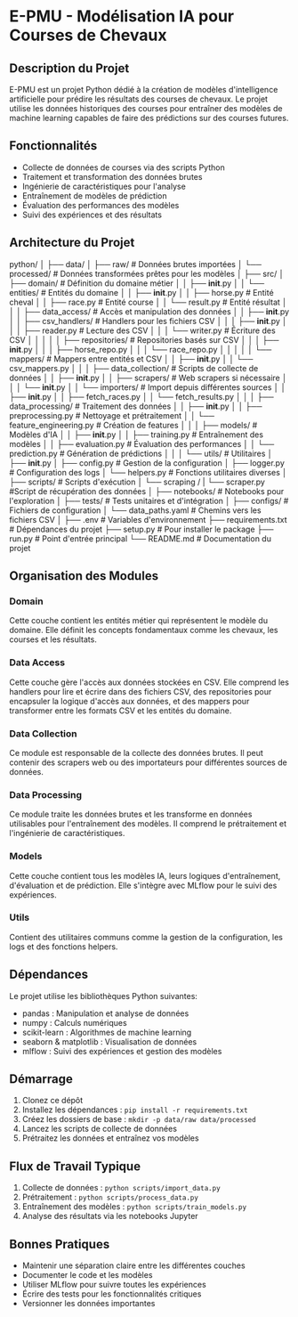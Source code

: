 # E-PMU - Modélisation IA pour Courses de Chevaux

## Description du Projet

E-PMU est un projet Python dédié à la création de modèles d'intelligence artificielle pour prédire les résultats des courses de chevaux. Le projet utilise les données historiques des courses pour entraîner des modèles de machine learning capables de faire des prédictions sur des courses futures.

## Fonctionnalités

- Collecte de données de courses via des scripts Python
- Traitement et transformation des données brutes
- Ingénierie de caractéristiques pour l'analyse
- Entraînement de modèles de prédiction
- Évaluation des performances des modèles
- Suivi des expériences et des résultats

## Architecture du Projet

python/
│
├── data/
│   ├── raw/                     # Données brutes importées
│   └── processed/               # Données transformées prêtes pour les modèles
│
├── src/
│   ├── domain/                  # Définition du domaine métier
│   │   ├── __init__.py
│   │   └── entities/            # Entités du domaine
│   │       ├── __init__.py
│   │       ├── horse.py         # Entité cheval
│   │       ├── race.py          # Entité course
│   │       └── result.py        # Entité résultat
│   │
│   ├── data_access/             # Accès et manipulation des données
│   │   ├── __init__.py
│   │   ├── csv_handlers/        # Handlers pour les fichiers CSV
│   │   │   ├── __init__.py
│   │   │   ├── reader.py        # Lecture des CSV
│   │   │   └── writer.py        # Écriture des CSV
│   │   │
│   │   ├── repositories/        # Repositories basés sur CSV
│   │   │   ├── __init__.py
│   │   │   ├── horse_repo.py
│   │   │   └── race_repo.py
│   │   │
│   │   └── mappers/             # Mappers entre entités et CSV
│   │       ├── __init__.py
│   │       └── csv_mappers.py
│   │
│   ├── data_collection/         # Scripts de collecte de données
│   │   ├── __init__.py
│   │   ├── scrapers/            # Web scrapers si nécessaire
│   │   │   └── __init__.py
│   │   └── importers/           # Import depuis différentes sources
│   │       ├── __init__.py
│   │       ├── fetch_races.py
│   │       └── fetch_results.py
│   │
│   ├── data_processing/         # Traitement des données
│   │   ├── __init__.py
│   │   ├── preprocessing.py     # Nettoyage et prétraitement
│   │   └── feature_engineering.py # Création de features
│   │
│   ├── models/                  # Modèles d'IA
│   │   ├── __init__.py
│   │   ├── training.py          # Entraînement des modèles
│   │   ├── evaluation.py        # Évaluation des performances
│   │   └── prediction.py        # Génération de prédictions
│   │
│   └── utils/                   # Utilitaires
│       ├── __init__.py
│       ├── config.py            # Gestion de la configuration
│       ├── logger.py            # Configuration des logs
│       └── helpers.py           # Fonctions utilitaires diverses
│
├── scripts/                     # Scripts d'exécution
│   └── scraping /
|       └── scraper.py           #Script de récupération des données
│
├── notebooks/                   # Notebooks pour l'exploration
│
├── tests/                       # Tests unitaires et d'intégration
│
├── configs/                     # Fichiers de configuration
│   └── data_paths.yaml          # Chemins vers les fichiers CSV
│
├── .env                         # Variables d'environnement
├── requirements.txt             # Dépendances du projet
├── setup.py                     # Pour installer le package
├── run.py                       # Point d'entrée principal
└── README.md                    # Documentation du projet


## Organisation des Modules

### Domain
Cette couche contient les entités métier qui représentent le modèle du domaine. Elle définit les concepts fondamentaux comme les chevaux, les courses et les résultats.

### Data Access
Cette couche gère l'accès aux données stockées en CSV. Elle comprend les handlers pour lire et écrire dans des fichiers CSV, des repositories pour encapsuler la logique d'accès aux données, et des mappers pour transformer entre les formats CSV et les entités du domaine.

### Data Collection
Ce module est responsable de la collecte des données brutes. Il peut contenir des scrapers web ou des importateurs pour différentes sources de données.

### Data Processing 
Ce module traite les données brutes et les transforme en données utilisables pour l'entraînement des modèles. Il comprend le prétraitement et l'ingénierie de caractéristiques.

### Models
Cette couche contient tous les modèles IA, leurs logiques d'entraînement, d'évaluation et de prédiction. Elle s'intègre avec MLflow pour le suivi des expériences.

### Utils
Contient des utilitaires communs comme la gestion de la configuration, les logs et des fonctions helpers.

## Dépendances

Le projet utilise les bibliothèques Python suivantes:
- pandas : Manipulation et analyse de données
- numpy : Calculs numériques
- scikit-learn : Algorithmes de machine learning
- seaborn & matplotlib : Visualisation de données
- mlflow : Suivi des expériences et gestion des modèles

## Démarrage

1. Clonez ce dépôt
2. Installez les dépendances : `pip install -r requirements.txt`
3. Créez les dossiers de base : `mkdir -p data/raw data/processed`
4. Lancez les scripts de collecte de données
5. Prétraitez les données et entraînez vos modèles

## Flux de Travail Typique

1. Collecte de données : `python scripts/import_data.py`
2. Prétraitement : `python scripts/process_data.py`
3. Entraînement des modèles : `python scripts/train_models.py`
4. Analyse des résultats via les notebooks Jupyter

## Bonnes Pratiques

- Maintenir une séparation claire entre les différentes couches
- Documenter le code et les modèles
- Utiliser MLflow pour suivre toutes les expériences
- Écrire des tests pour les fonctionnalités critiques
- Versionner les données importantes